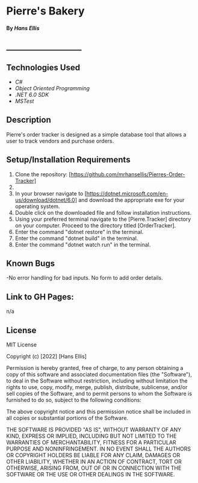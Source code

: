 # Pierre's Bakery

#### By _**Hans Ellis**_

## \____________________

## Technologies Used

- _C#_
- _Object Oriented Programming_
- _.NET 6.0 SDK_
- _MSTest_

## Description

Pierre's order tracker is designed as a simple database tool that allows a user to track vendors and purchase orders.

## Setup/Installation Requirements

1. Clone the repository: [https://github.com/mrhansellis/Pierres-Order-Tracker]
2. 
3. In your browser navigate to [https://dotnet.microsoft.com/en-us/download/dotnet/6.0] and download the appropriate exe for your operating system.
4. Double click on the downloaded file and follow installation instructions.
5. Using your preferred terminal navigate to the [Pierre.Tracker] directory on your computer. Proceed to the directory titled [OrderTracker].
6. Enter the command "dotnet restore" in the terminal.
7. Enter the command "dotnet build" in the terminal.
8. Enter the command "dotnet watch run" in the terminal.


## Known Bugs

-No error handling for bad inputs. No form to add order details.

## Link to GH Pages:

n/a

## License

MIT License

Copyright (c) [2022] [Hans Ellis]

Permission is hereby granted, free of charge, to any person obtaining a copy
of this software and associated documentation files (the "Software"), to deal
in the Software without restriction, including without limitation the rights
to use, copy, modify, merge, publish, distribute, sublicense, and/or sell
copies of the Software, and to permit persons to whom the Software is
furnished to do so, subject to the following conditions:

The above copyright notice and this permission notice shall be included in all
copies or substantial portions of the Software.

THE SOFTWARE IS PROVIDED "AS IS", WITHOUT WARRANTY OF ANY KIND, EXPRESS OR
IMPLIED, INCLUDING BUT NOT LIMITED TO THE WARRANTIES OF MERCHANTABILITY,
FITNESS FOR A PARTICULAR PURPOSE AND NONINFRINGEMENT. IN NO EVENT SHALL THE
AUTHORS OR COPYRIGHT HOLDERS BE LIABLE FOR ANY CLAIM, DAMAGES OR OTHER
LIABILITY, WHETHER IN AN ACTION OF CONTRACT, TORT OR OTHERWISE, ARISING FROM,
OUT OF OR IN CONNECTION WITH THE SOFTWARE OR THE USE OR OTHER DEALINGS IN THE
SOFTWARE.